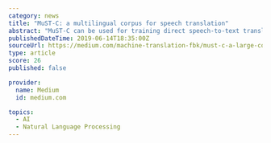 ```yaml
---
category: news
title: "MuST-C: a multilingual corpus for speech translation"
abstract: "MuST-C can be used for training direct speech-to-text translation models. It contains 8 language directions, with up to 504 hours of translated speech per language.” Improve ASR Make machine translation more robust to ASR errors Avoid the ASR pass via a ..."
publishedDateTime: 2019-06-14T18:35:00Z
sourceUrl: https://medium.com/machine-translation-fbk/must-c-a-large-corpus-for-speech-translation-8e2350d01ea3
type: article
score: 26
published: false

provider:
  name: Medium
  id: medium.com

topics:
  - AI
  - Natural Language Processing
---
```

